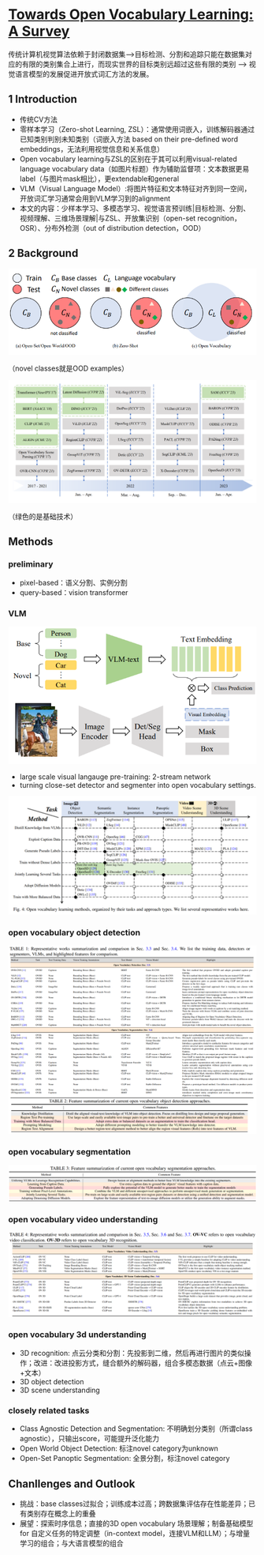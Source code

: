 # [Towards Open Vocabulary Learning: A Survey](https://arxiv.org/pdf/2306.15880)

传统计算机视觉算法依赖于封闭数据集-->目标检测、分割和追踪只能在数据集对应的有限的类别集合上进行，而现实世界的目标类别远超过这些有限的类别 --> 视觉语言模型的发展促进开放式词汇方法的发展。

## 1 Introduction

+ 传统CV方法
+ 零样本学习（Zero-shot Learning, ZSL）：通常使用词嵌入，训练解码器通过已知类别判别未知类别（词嵌入方法 based on their pre-defined
word embeddings，无法利用视觉信息和关系信息）
+ Open vocabulary learning与ZSL的区别在于其可以利用visual-related language vocabulary data（如图片标题）作为辅助监督项：文本数据更易label（与图片mask相比），更extendable和general
+ VLM（Visual Language Model）:将图片特征和文本特征对齐到同一空间，开放词汇学习通常会用到VLM学习到的alignment
+ 本文的内容：少样本学习、多模态学习、视觉语言预训练|目标检测、分割、视频理解、三维场景理解|与ZSL、开放集识别（open-set recognition，OSR）、分布外检测（out of distribution detection，OOD）

## 2 Background

![几个不同的概念](image.png)

（novel classes就是OOD examples）

![roadmap](image-1.png)

（绿色的是基础技术）

## Methods

### preliminary
+ pixel-based：语义分割、实例分割
+ query-based：vision transformer
### VLM
![OV常规框架](image-2.png)

+ large scale visual langauge pre-training: 2-stream network
+ turning close-set detector and segmenter into open vocabulary settings.

![methods](image-3.png)

### open vocabulary object detection

![OV目标检测分类](image-4.png)

### open vocabulary segmentation

![OV分割](image-5.png)

### open vocabulary video understanding

![OV视频理解和3D理解](image-6.png)

### open vocabulary 3d understanding

+ 3D recognition: 点云分类和分割：先投影到二维，然后再进行图片的类似操作；改进：改进投影方式，缝合额外的解码器，组合多模态数据（点云+图像+文本）
+ 3D object detection
+ 3D scene understanding

### closely related tasks

+ Class Agnostic Detection and Segmentation: 不明确划分类别（所谓class agnostic），只输出score，可能提升泛化能力
+ Open World Object Detection: 标注novel category为unknown
+ Open-Set Panoptic Segmentation: 全景分割，标注novel category

## Chanllenges and Outlook

+ 挑战：base classes过拟合；训练成本过高；跨数据集评估存在性能差异；已有类别存在概念上的重叠
+ 展望：探索时序信息；直接的3D open vocabulary 场景理解；制备基础模型 for 自定义任务的特定调整（in-context model，连接VLM和LLM）；与增量学习的组合；与大语言模型的组合
